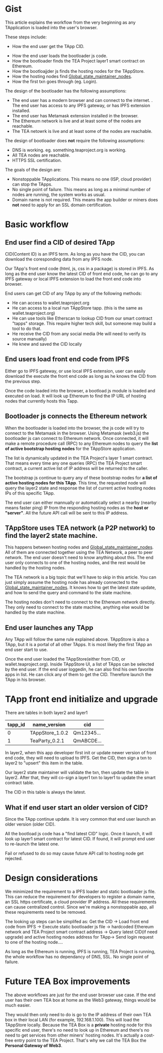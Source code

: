 # Gist

This article explains the workflow from the very beginning as any TApplication is loaded into the user's browser.

These steps include:

- How the end user get the TApp CID.
* How the end user loads the bootloader js code.
* How the bootloader finds the TEA Project layer1 smart contract on Ethereum.
* How the bootloajjder js finds the hosting nodes for the TAppStore.
* How the hosting nodes find  [Global_state_maintainer_nodes](../harberger_tax/Global_state_maintainer_nodes.md).
* How the first txn goes through (eg. Login).

The design of the bootloader has the following assumptions:

* The end user has a modern browser and can connect to the internet.
. The end user has access to any IPFS gateway, or has IPFS extension installed.
* The end user has Metamask extension installed in the browser.
* The Ethereum network is live and at least some of the nodes are reachable.
* The TEA netowrk is live and at least some of the nodes are reachable.

The design of bootloader does **not** require the following assumptions:

* DNS is working. eg. something.teaproject.org is working.
* All TEA nodes are reachable.
* HTTPS SSL certification.

The goals of the design are:

* Nonstoppable TApplications. This means no one (ISP, cloud provider) can stop the TApps.
* No single point of failure. This means as long as a minimal number of nodes are running, the system works as usual.
* Domain name is not required.  This means the app builder or miners does **not** need to apply for an SSL domain certification.

# Basic workflow

## End user find a CID of desired TApp

CID(Content ID) is an IPFS term. As long as you have the CID, you can download the coresponding data from any IPFS node.

Our TApp's front end code (html, js, css in a package) is stored in IPFS. As long as the end user know the latest CID of front end code, he can go to any IPFS gateway or local IPFS extension to load the front end code into browser.

End users can get CID of any TApp by any of the following methods:
- He can access to wallet.teaproject.org
- He can access to a local run TAppStore tapp. (this is the same as wallet.teaproject.org)
- He can use tools like Etherscan to lookup CID from our smart contract "tapps" storage. This require higher tech skill, but someone may build a tool to do that.
- He receive the CID from any social media  (He will need to verify its source manually)
- He knew and saved the CID locally

## End users load front end code from IPFS

Either go to IPFS gateway, or use local IPFS extension, user can easily download the execute the front end code as long as he knows the CID from the previous step.

Once the code loaded into the browser, a bootload js module is loaded and executed on load. It will look up Ethereum to find the IP URL of hosting nodes that currently hosts this Tapp.

## Bootloader js connects the Ethereum network

When the bootloader is loaded into the browser, the js code will try to connect to the Metamask in the browser. Using Metamask (web3.js) the bootloader js can connect to Ethereum network. Once connected, it will make a remote procedure call (RPC) to any Ethereum nodes to query the **list of active bootstrap hosting nodes** for the TAppStore application. 

The list is dynamically updated in the TEA Project's layer 1 smart contract. That means every time any one queries (RPC) the TEA Project smart contract, a current active list of IP address will be returned to the caller. 

The bootstrap js continue to query any of these bootstrap nodes for **a list of active hosting nodes for this TApp**. This time, the requested node will query the layer2 state and response the list of current active hosting nodes IPs of this specific TApp.

The end user can either mannually or automatically select a nearby (nearby means faster ping)  IP from the responding hosting nodes as the **host or "server"**. All the future API call will be sent to this IP address.

## TAppStore uses TEA network (a P2P network) to find the layer2 state machine.

This happens between hosting nodes and [Global_state_maintainer_nodes](../harberger_tax/Global_state_maintainer_nodes.md). All of them are connected together using the TEA Network, a peer to peer network. The end user doesn't need to know anything about this. The end user only connects to one of the hosting nodes, and the rest would be handled by the hosting nodes.

The TEA network is a big topic that we'll have to skip in this article. You can just simply assume the hosting node has already connected to the [Global_state_maintainer_nodes](../harberger_tax/Global_state_maintainer_nodes.md). It knows how to get the latest state update, and how to send the  query and command to the state machine. 

The hosting nodes don't need to connect to the Ethereum network directly. They only need to connect to the state machine, anything else would be handled by the state machine.

## End user launches any TApp

Any TApp will follow the same rule explained above. TAppStore is also a TApp, but it is a portal of all other TApps. It is most likely the first TApp an end user start to use.

Once the end user loaded the TAppStore(either from CID, or wallet.teaproject.org). Inside TAppStore UI, a list of TApps can be selected by the end user. If the end user loggedin, he can also find his own favorite apps in list. He can click any of them to get the CID. Therefore launch the TApp in his browser.

# TApp front end initialize and upgrade
There are tables in both layer2 and layer1

| tapp_id | name_version | cid |
| ---- | ---- | ---- |
| 0 | TAppStore_1.0.2 | Qm12345...|
| 1 | TeaParty_0.2.1 | QmABCDE... |

In layer2, when this app developer first init or update newer version of front end code, they will need to upload to IPFS. Get the CID, then sign a txn to layer2 to "upsert" this item in the table.

Our layer2 state maintainer will validate the txn, then update the table in layer2. After that, they will co-sign a layer1 txn to layer1 to update the smart contract table.

The CID in this table is always the latest.

## What if end user start an older version of CID?
Since the TApp continue update. It is very common that end user launch an older version (older CID).

All the bootload js code has a "find latest CID" logic. Once it launch, it will look up layer1 smart contract for latest CID. If found, it will prompt end user to re-launch the latest one. 

Fail or refused to do so may cause future API call to hosting node get rejected.


# Design considerations

We minimized the requirement to a IPFS loader and static bootloader js file. This can reduce the requirement for developers to register a domain name, an SSL https certificate, a cloud provider IP address. All these requirements can cause centralized control. Since we're making a nonstoppable app, all these requirements need to be removed.

The looking up steps can be simplifed as: Get the CID -> Load front end code from IPFS -> Execute static bootloader js file -> hardcoded Ethereum network and TEA Project smart contract address -> Query latest CID(if need upgrade) and active hosting nodes address for TApp-> Send login request to one of the hosting node....

As long as the Ethereum is running, IPFS is running, TEA Project is running, the whole workflow has no dependancy of DNS, SSL. No single point of failure.

# Future TEA Box improvements

The above workflows are just for the end user browser use case. If the end user has their own TEA box at home as the Web3 gateway, things would be much easier.

They would then only need to do is go to the IP address of their own TEA box in their local LAN (for example, 192.168.1.100). This will load the TAppStore locally. Because the TEA Box is a **private** hosting node for this specific end user, there's no need to look up in Ethereum and there's no need to get services from other miners' hosting nodes. It's actually a cost-free entry point to the TEA Project. That's why we call the TEA Box the **Personal Gateway of Web3**.
